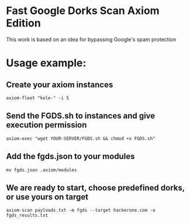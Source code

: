 # Fast Google Dorks Scan Axiom Edition

This work is based on an idea for bypassing Google's spam protection

# Usage example:

## Create your axiom instances
`axiom-fleet "kole-" -i 5`

## Send the FGDS.sh to instances and give execution permission
`axiom-exec "wget YOUR-SERVER/FGDS.sh && chmod +x FGDS.sh"`

## Add the fgds.json to your modules
`mv fgds.json .axiom/modules`

## We are ready to start, choose predefined dorks, or use yours on target
`axiom-scan payloads.txt -m fgds --target hackerone.com -o fgds_results.txt`

